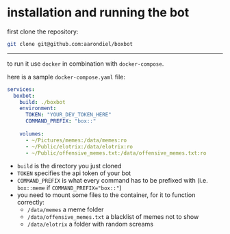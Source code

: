 # installation and running the bot

first clone the repository:

```sh
git clone git@github.com:aarondiel/boxbot
```

---

to run it use `docker` in combination with `docker-compose`.

here is a sample `docker-compose.yaml` file:

```yaml
services:
  boxbot:
    build: ./boxbot
    environment:
      TOKEN: "YOUR_DEV_TOKEN_HERE"
      COMMAND_PREFIX: "box::"
 
    volumes:
      - ~/Pictures/memes:/data/memes:ro
      - ~/Public/elotrix:/data/elotrix:ro
      - ~/Public/offensive_memes.txt:/data/offensive_memes.txt:ro
```

- `build` is the directory you just cloned
- `TOKEN` specifies the api token of your bot
- `COMMAND_PREFIX` is what every command has to be prefixed with (i.e. `box::meme` if `COMMAND_PREFIX="box::"`)
- you need to mount some files to the container, for it to function correctly:
	- `/data/memes` a meme folder
	- `/data/offensive_memes.txt` a blacklist of memes not to show
	- `/data/elotrix` a folder with random screams
